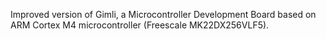 Improved version of Gimli, a Microcontroller Development Board based on ARM Cortex M4 microcontroller (Freescale MK22DX256VLF5).
